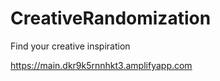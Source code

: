 # CreativeRandomization
Find your creative inspiration    

https://main.dkr9k5rnnhkt3.amplifyapp.com
